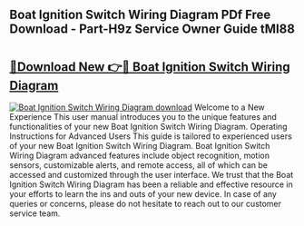 ## Boat Ignition Switch Wiring Diagram PDf Free Download - Part-H9z Service Owner Guide tMI88

# <h2><a href="http://dfqtkcn.blite.top/?on=Boat+Ignition+Switch+Wiring+Diagram">🔗Download New 👉🔴 Boat Ignition Switch Wiring Diagram</a></h2>

[![Boat Ignition Switch Wiring Diagram download](https://i.imgur.com/lujVjoI.png)](http://dfqtkcn.blite.top/?on=Boat+Ignition+Switch+Wiring+Diagram)
Welcome to a New Experience This user manual introduces you to the unique features and functionalities of your new Boat Ignition Switch Wiring Diagram. Operating Instructions for Advanced Users This guide is tailored to experienced users of your new Boat Ignition Switch Wiring Diagram. Boat Ignition Switch Wiring Diagram advanced features include object recognition, motion sensors, customizable alerts, and remote access, all of which can be accessed and customized through the user interface. We trust that the Boat Ignition Switch Wiring Diagram has been a reliable and effective resource in your efforts to learn the ins and outs of your new device. In case of any queries or concerns, please do not hesitate to reach out to our customer service team.
